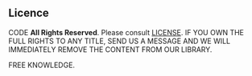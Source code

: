 ## Licence
CODE **All Rights Reserved**. Please consult [LICENSE](./LICENSE).
IF YOU OWN THE FULL RIGHTS TO ANY TITLE, SEND US A MESSAGE AND WE WILL IMMEDIATELY REMOVE THE CONTENT FROM OUR LIBRARY. 

FREE KNOWLEDGE.
